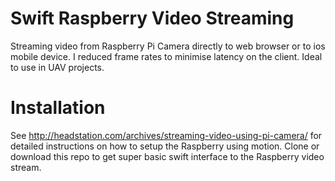 # Swift Raspberry Video Streaming
Streaming video from Raspberry Pi Camera directly to web browser or to ios mobile device. I reduced frame rates to minimise latency on the client. Ideal to use in UAV projects.

# Installation
See http://headstation.com/archives/streaming-video-using-pi-camera/ for detailed instructions on how to setup the Raspberry using motion. Clone or download this repo to get super basic swift interface to the Raspberry video stream.

